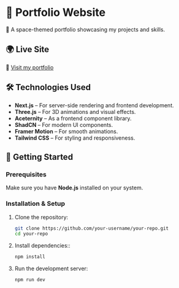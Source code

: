 # 🚀 Portfolio Website

🌌 A space-themed portfolio showcasing my projects and skills.

## 🌍 Live Site
🔗 [Visit my portfolio](http://portfolio-idanidan29s-projects.vercel.app)

## 🛠️ Technologies Used
- **Next.js** – For server-side rendering and frontend development.
- **Three.js** – For 3D animations and visual effects.
- **Aceternity** – As a frontend component library.
- **ShadCN** – For modern UI components.
- **Framer Motion** – For smooth animations.
- **Tailwind CSS** – For styling and responsiveness.

## 🚀 Getting Started

### Prerequisites
Make sure you have **Node.js** installed on your system.

### Installation & Setup
1. Clone the repository:
   ```sh
   git clone https://github.com/your-username/your-repo.git
   cd your-repo
   ```
2. Install dependencies::
   ```sh
   npm install
   ```
3. Run the development server:
   ```sh
   npm run dev
   ```
